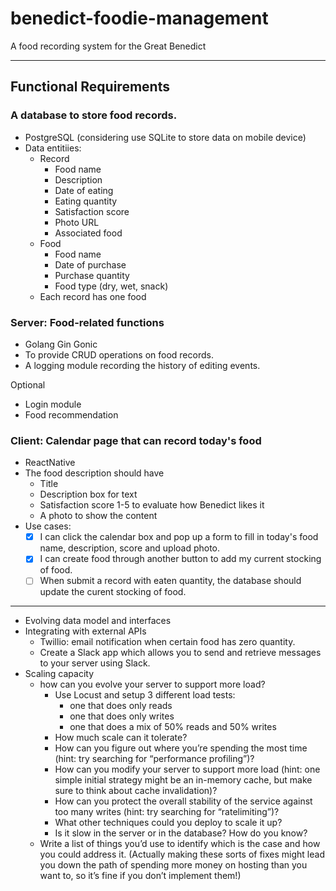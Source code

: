 # benedict-foodie-management
A food recording system for the Great Benedict

---
## Functional Requirements
### A database to store food records.
- PostgreSQL (considering use SQLite to store data on mobile device)
- Data entitiies:
    - Record
        - Food name
        - Description
        - Date of eating
        - Eating quantity
        - Satisfaction score
        - Photo URL
        - Associated food
    - Food
        - Food name
        - Date of purchase
        - Purchase quantity
        - Food type (dry, wet, snack)
    - Each record has one food

### Server: Food-related functions
- Golang Gin Gonic
- To provide CRUD operations on food records.
- A logging module recording the history of editing events.

Optional

- Login module
- Food recommendation

### Client: Calendar page that can record today's food
- ReactNative
- The food description should have
    - Title
    - Description box for text
    - Satisfaction score 1-5 to evaluate how Benedict likes it
    - A photo to show the content
- Use cases:
    - [x] I can click the calendar box and pop up a form to fill in today's food name, description, score and upload photo.
    - [x] I can create food through another button to add my current stocking of food.
    - [ ] When submit a record with eaten quantity, the database should update the curent stocking of food.

---
- Evolving data model and interfaces
- Integrating with external APIs
    - Twillio: email notification when certain food has zero quantity.
    - Create a Slack app which allows you to send and retrieve messages to your server using Slack.
- Scaling capacity
    - how can you evolve your server to support more load?
        - Use Locust and setup 3 different load tests: 
            - one that does only reads
            - one that does only writes
            - one that does a mix of 50% reads and 50% writes
        - How much scale can it tolerate?
        - How can you figure out where you’re spending the most time (hint: try searching for “performance profiling”)?
        - How can you modify your server to support more load (hint: one simple initial strategy might be an in-memory cache, but make sure to think about cache invalidation)?
        - How can you protect the overall stability of the service against too many writes (hint: try searching for “ratelimiting”)?
        - What other techniques could you deploy to scale it up?
        - Is it slow in the server or in the database? How do you know?
    - Write a list of things you’d use to identify which is the case and how you could address it. (Actually making these sorts of fixes might lead you down the path of spending more money on hosting than you want to, so it’s fine if you don’t implement them!)
